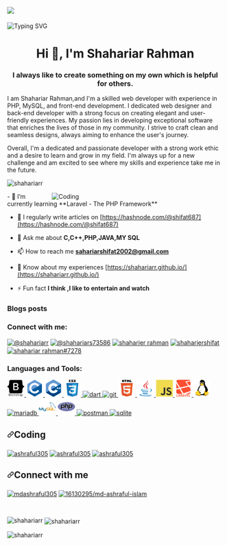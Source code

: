 <img src="https://user-images.githubusercontent.com/74038190/225813708-98b745f2-7d22-48cf-9150-083f1b00d6c9.gif"></br></br>
<img src="https://camo.githubusercontent.com/dd4b3f7a32284dddad1a725ef61e11529be4b249bd588cfbd945ca9cbd2fa637/68747470733a2f2f726561646d652d747970696e672d7376672e6865726f6b756170702e636f6d3f636f6c6f723d2532333030303030302673697a653d3430266c696e65733d41626f75742b6d653b" alt="Typing SVG" data-canonical-src="https://readme-typing-svg.herokuapp.com?color=%23000000&amp;size=40&amp;lines=About+me;" style="max-width: 100%;">

<h1 align="center">Hi 👋, I'm Shahariar Rahman</h1>
<h3 align="center">I always like to create something on my own which is helpful for others.</h3>
<p dir="auto">I am Shahariar Rahman,and I'm a skilled web developer with experience in PHP, MySQL, and front-end development. I dedicated web designer and back-end developer with a strong focus on creating elegant and user-friendly experiences. My passion lies in developing exceptional software that enriches the lives of those in my community. I strive to craft clean and seamless designs, always aiming to enhance the user's journey. </p>
<p dir="auto">Overall, I'm a dedicated and passionate developer with a strong work ethic and a desire to learn and grow in my field. I'm always up for a new challenge and am excited to see where my skills and experience take me in the future.</p>


<p align="left"> <img src="https://komarev.com/ghpvc/?username=shahariarr&label=Profile%20views&color=0e75b6&style=flat" alt="shahariarr" /> </p>
<img align="right" alt="Coding" width="400" src="https://user-images.githubusercontent.com/74038190/216644497-1951db19-8f3d-4e44-ac08-8e9d7e0d94a7.gif" alt="shahariarr" />
- 🌱 I’m currently learning **Laravel - The PHP Framework**

- 📝 I regularly write articles on [https://hashnode.com/@shifat687](https://hashnode.com/@shifat687)

- 💬 Ask me about **C,C++,PHP,JAVA,MY SQL**

- 📫 How to reach me **sahariarshifat2002@gmail.com**

- 📄 Know about my experiences [https://shahariarr.github.io/](https://shahariarr.github.io/)

- ⚡ Fun fact **I think ,I like to entertain and watch**

### Blogs posts
<!-- BLOG-POST-LIST:START -->
<!-- BLOG-POST-LIST:END -->

<h3 align="left">Connect with me:</h3>
<p align="left">
<a href="https://dev.to/@shahariarr" target="blank"><img align="center" src="https://raw.githubusercontent.com/rahuldkjain/github-profile-readme-generator/master/src/images/icons/Social/devto.svg" alt="@shahariarr" height="30" width="40" /></a>
<a href="https://twitter.com/@shahariars73586" target="blank"><img align="center" src="https://raw.githubusercontent.com/rahuldkjain/github-profile-readme-generator/master/src/images/icons/Social/twitter.svg" alt="@shahariars73586" height="30" width="40" /></a>
<a href="https://fb.com/shaharier rahman" target="blank"><img align="center" src="https://raw.githubusercontent.com/rahuldkjain/github-profile-readme-generator/master/src/images/icons/Social/facebook.svg" alt="shaharier rahman" height="30" width="40" /></a>
<a href="https://instagram.com/shahariershifat" target="blank"><img align="center" src="https://raw.githubusercontent.com/rahuldkjain/github-profile-readme-generator/master/src/images/icons/Social/instagram.svg" alt="shahariershifat" height="30" width="40" /></a>
<a href="https://discord.gg/shahariar rahman#7278" target="blank"><img align="center" src="https://raw.githubusercontent.com/rahuldkjain/github-profile-readme-generator/master/src/images/icons/Social/discord.svg" alt="shahariar rahman#7278" height="30" width="40" /></a>
</p>

<h3 align="left">Languages and Tools:</h3>
<p align="left"> <a href="https://getbootstrap.com" target="_blank" rel="noreferrer"> <img src="https://raw.githubusercontent.com/devicons/devicon/master/icons/bootstrap/bootstrap-plain-wordmark.svg" alt="bootstrap" width="40" height="40"/> </a> <a href="https://www.cprogramming.com/" target="_blank" rel="noreferrer"> <img src="https://raw.githubusercontent.com/devicons/devicon/master/icons/c/c-original.svg" alt="c" width="40" height="40"/> </a> <a href="https://www.w3schools.com/cpp/" target="_blank" rel="noreferrer"> <img src="https://raw.githubusercontent.com/devicons/devicon/master/icons/cplusplus/cplusplus-original.svg" alt="cplusplus" width="40" height="40"/> </a> <a href="https://www.w3schools.com/css/" target="_blank" rel="noreferrer"> <img src="https://raw.githubusercontent.com/devicons/devicon/master/icons/css3/css3-original-wordmark.svg" alt="css3" width="40" height="40"/> </a> <a href="https://dart.dev" target="_blank" rel="noreferrer"> <img src="https://www.vectorlogo.zone/logos/dartlang/dartlang-icon.svg" alt="dart" width="40" height="40"/> </a> <a href="https://git-scm.com/" target="_blank" rel="noreferrer"> <img src="https://www.vectorlogo.zone/logos/git-scm/git-scm-icon.svg" alt="git" width="40" height="40"/> </a> <a href="https://www.w3.org/html/" target="_blank" rel="noreferrer"> <img src="https://raw.githubusercontent.com/devicons/devicon/master/icons/html5/html5-original-wordmark.svg" alt="html5" width="40" height="40"/> </a> <a href="https://www.java.com" target="_blank" rel="noreferrer"> <img src="https://raw.githubusercontent.com/devicons/devicon/master/icons/java/java-original.svg" alt="java" width="40" height="40"/> </a> <a href="https://developer.mozilla.org/en-US/docs/Web/JavaScript" target="_blank" rel="noreferrer"> <img src="https://raw.githubusercontent.com/devicons/devicon/master/icons/javascript/javascript-original.svg" alt="javascript" width="40" height="40"/> </a> <a href="https://laravel.com/" target="_blank" rel="noreferrer"> <img src="https://raw.githubusercontent.com/devicons/devicon/master/icons/laravel/laravel-plain-wordmark.svg" alt="laravel" width="40" height="40"/> </a> <a href="https://www.linux.org/" target="_blank" rel="noreferrer"> <img src="https://raw.githubusercontent.com/devicons/devicon/master/icons/linux/linux-original.svg" alt="linux" width="40" height="40"/> </a> <a href="https://mariadb.org/" target="_blank" rel="noreferrer"> <img src="https://www.vectorlogo.zone/logos/mariadb/mariadb-icon.svg" alt="mariadb" width="40" height="40"/> </a> <a href="https://www.mysql.com/" target="_blank" rel="noreferrer"> <img src="https://raw.githubusercontent.com/devicons/devicon/master/icons/mysql/mysql-original-wordmark.svg" alt="mysql" width="40" height="40"/> </a> <a href="https://www.php.net" target="_blank" rel="noreferrer"> <img src="https://raw.githubusercontent.com/devicons/devicon/master/icons/php/php-original.svg" alt="php" width="40" height="40"/> </a> <a href="https://postman.com" target="_blank" rel="noreferrer"> <img src="https://www.vectorlogo.zone/logos/getpostman/getpostman-icon.svg" alt="postman" width="40" height="40"/> </a> <a href="https://www.sqlite.org/" target="_blank" rel="noreferrer"> <img src="https://www.vectorlogo.zone/logos/sqlite/sqlite-icon.svg" alt="sqlite" width="40" height="40"/> </a> 
<h2 dir="auto"><a id="user-content-coding" class="anchor" aria-hidden="true" tabindex="-1" href="#coding"><svg class="octicon octicon-link" viewBox="0 0 16 16" version="1.1" width="16" height="16" aria-hidden="true"><path d="m7.775 3.275 1.25-1.25a3.5 3.5 0 1 1 4.95 4.95l-2.5 2.5a3.5 3.5 0 0 1-4.95 0 .751.751 0 0 1 .018-1.042.751.751 0 0 1 1.042-.018 1.998 1.998 0 0 0 2.83 0l2.5-2.5a2.002 2.002 0 0 0-2.83-2.83l-1.25 1.25a.751.751 0 0 1-1.042-.018.751.751 0 0 1-.018-1.042Zm-4.69 9.64a1.998 1.998 0 0 0 2.83 0l1.25-1.25a.751.751 0 0 1 1.042.018.751.751 0 0 1 .018 1.042l-1.25 1.25a3.5 3.5 0 1 1-4.95-4.95l2.5-2.5a3.5 3.5 0 0 1 4.95 0 .751.751 0 0 1-.018 1.042.751.751 0 0 1-1.042.018 1.998 1.998 0 0 0-2.83 0l-2.5 2.5a1.998 1.998 0 0 0 0 2.83Z"></path></svg></a>Coding</h2>
<p align="left" dir="auto">
<a href="https://www.codechef.com/users/ashraful305" rel="nofollow"><img align="middle" src="https://camo.githubusercontent.com/e544e6704f63288e064ccd306bfbe8f50674a42ab5e8c9e72b1cfc7ac8c5cda0/68747470733a2f2f63646e2e6a7364656c6976722e6e65742f6e706d2f73696d706c652d69636f6e7340332e312e302f69636f6e732f636f6465636865662e737667" alt="ashraful305" height="30" width="40" data-canonical-src="https://cdn.jsdelivr.net/npm/simple-icons@3.1.0/icons/codechef.svg" style="max-width: 100%;"></a>
<a href="https://www.hackerrank.com/ashraful305" rel="nofollow"><img align="middle" src="https://raw.githubusercontent.com/rahuldkjain/github-profile-readme-generator/master/src/images/icons/Social/hackerrank.svg" alt="ashraful305" height="30" width="40" style="max-width: 100%;"></a>
<a href="https://codeforces.com/profile/ashraful305" rel="nofollow"><img align="middle" src="https://raw.githubusercontent.com/rahuldkjain/github-profile-readme-generator/master/src/images/icons/Social/codeforces.svg" alt="ashraful305" height="30" width="40" style="max-width: 100%;"></a>
</p>

<h2 dir="auto"><a id="user-content-connect-with-me" class="anchor" aria-hidden="true" tabindex="-1" href="#connect-with-me"><svg class="octicon octicon-link" viewBox="0 0 16 16" version="1.1" width="16" height="16" aria-hidden="true"><path d="m7.775 3.275 1.25-1.25a3.5 3.5 0 1 1 4.95 4.95l-2.5 2.5a3.5 3.5 0 0 1-4.95 0 .751.751 0 0 1 .018-1.042.751.751 0 0 1 1.042-.018 1.998 1.998 0 0 0 2.83 0l2.5-2.5a2.002 2.002 0 0 0-2.83-2.83l-1.25 1.25a.751.751 0 0 1-1.042-.018.751.751 0 0 1-.018-1.042Zm-4.69 9.64a1.998 1.998 0 0 0 2.83 0l1.25-1.25a.751.751 0 0 1 1.042.018.751.751 0 0 1 .018 1.042l-1.25 1.25a3.5 3.5 0 1 1-4.95-4.95l2.5-2.5a3.5 3.5 0 0 1 4.95 0 .751.751 0 0 1-.018 1.042.751.751 0 0 1-1.042.018 1.998 1.998 0 0 0-2.83 0l-2.5 2.5a1.998 1.998 0 0 0 0 2.83Z"></path></svg></a>Connect with me</h2>
<p align="left" dir="auto">
<a href="https://linkedin.com/in/mdashraful305" rel="nofollow"><img align="middle" src="https://raw.githubusercontent.com/rahuldkjain/github-profile-readme-generator/master/src/images/icons/Social/linked-in-alt.svg" alt="mdashraful305" height="30" width="40" style="max-width: 100%;"></a>
<a href="https://stackoverflow.com/users/16130295/md-ashraful-islam" rel="nofollow"><img align="middle" src="https://raw.githubusercontent.com/rahuldkjain/github-profile-readme-generator/master/src/images/icons/Social/stack-overflow.svg" alt="16130295/md-ashraful-islam" height="30" width="40" style="max-width: 100%;"></a>
</p> <br>


<p><img align="left" src="https://github-readme-stats.vercel.app/api/top-langs?username=shahariarr&show_icons=true&locale=en&layout=compact" alt="shahariarr" /></p>

<p>&nbsp;<img align="center" src="https://github-readme-stats.vercel.app/api?username=shahariarr&show_icons=true&locale=en" alt="shahariarr" /></p>

<p><img align="center" src="https://github-readme-streak-stats.herokuapp.com/?user=shahariarr&" alt="shahariarr" /></p>

